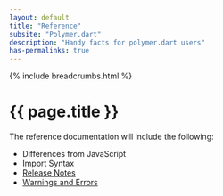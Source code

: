 ```yaml
---
layout: default
title: "Reference"
subsite: "Polymer.dart"
description: "Handy facts for polymer.dart users"
has-permalinks: true
---
```


{% include breadcrumbs.html %}

# {{ page.title }}

The reference documentation will include the following:

* Differences from JavaScript
* Import Syntax
* [Release Notes](release-notes/)
* [Warnings and Errors](error-messages/)
